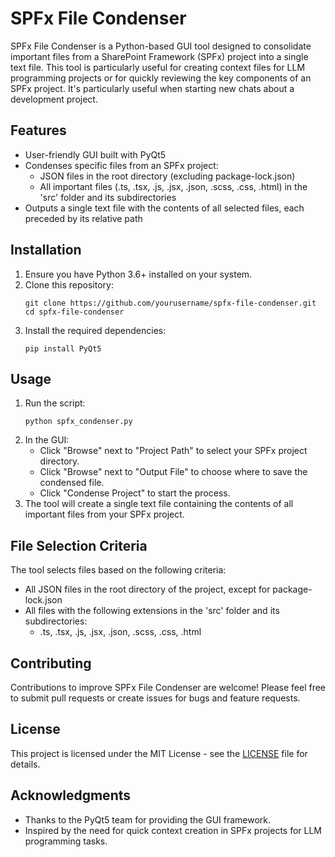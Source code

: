 # SPFx File Condenser

SPFx File Condenser is a Python-based GUI tool designed to consolidate important files from a SharePoint Framework (SPFx) project into a single text file. This tool is particularly useful for creating context files for LLM programming projects or for quickly reviewing the key components of an SPFx project. It's particularly useful when starting new chats about a development project.

## Features

- User-friendly GUI built with PyQt5
- Condenses specific files from an SPFx project:
  - JSON files in the root directory (excluding package-lock.json)
  - All important files (.ts, .tsx, .js, .jsx, .json, .scss, .css, .html) in the 'src' folder and its subdirectories
- Outputs a single text file with the contents of all selected files, each preceded by its relative path

## Installation

1. Ensure you have Python 3.6+ installed on your system.
2. Clone this repository:
   ```
   git clone https://github.com/yourusername/spfx-file-condenser.git
   cd spfx-file-condenser
   ```
3. Install the required dependencies:
   ```
   pip install PyQt5
   ```

## Usage

1. Run the script:
   ```
   python spfx_condenser.py
   ```
2. In the GUI:
   - Click "Browse" next to "Project Path" to select your SPFx project directory.
   - Click "Browse" next to "Output File" to choose where to save the condensed file.
   - Click "Condense Project" to start the process.
3. The tool will create a single text file containing the contents of all important files from your SPFx project.

## File Selection Criteria

The tool selects files based on the following criteria:
- All JSON files in the root directory of the project, except for package-lock.json
- All files with the following extensions in the 'src' folder and its subdirectories:
  - .ts, .tsx, .js, .jsx, .json, .scss, .css, .html

## Contributing

Contributions to improve SPFx File Condenser are welcome! Please feel free to submit pull requests or create issues for bugs and feature requests.

## License

This project is licensed under the MIT License - see the [LICENSE](LICENSE) file for details.

## Acknowledgments

- Thanks to the PyQt5 team for providing the GUI framework.
- Inspired by the need for quick context creation in SPFx projects for LLM programming tasks.


